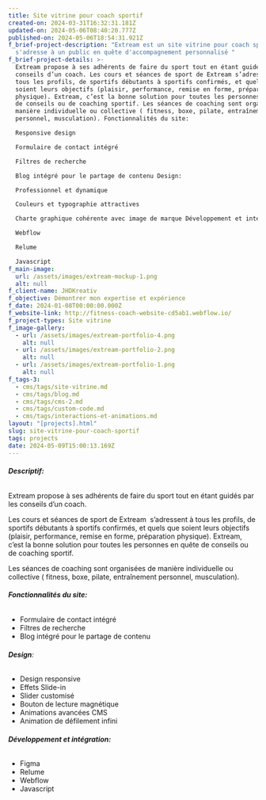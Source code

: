 ```yaml
---
title: Site vitrine pour coach sportif
created-on: 2024-03-31T16:32:31.181Z
updated-on: 2024-05-06T08:40:20.777Z
published-on: 2024-05-06T18:54:31.921Z
f_brief-project-description: "Extream est un site vitrine pour coach sportif qui
  s'adresse à un public en quête d'accompagnement personnalisé "
f_brief-project-details: >-
  Extream propose à ses adhérents de faire du sport tout en étant guidés par les
  conseils d’un coach. Les cours et séances de sport de Extream s’adressent à
  tous les profils, de sportifs débutants à sportifs confirmés, et quels que
  soient leurs objectifs (plaisir, performance, remise en forme, préparation
  physique). Extream, c’est la bonne solution pour toutes les personnes en quête
  de conseils ou de coaching sportif. Les séances de coaching sont organisées de
  manière individuelle ou collective ( fitness, boxe, pilate, entraînement
  personnel, musculation). Fonctionnalités du site:

  Responsive design

  Formulaire de contact intégré

  Filtres de recherche

  Blog intégré pour le partage de contenu Design:

  Professionnel et dynamique

  Couleurs et typographie attractives

  Charte graphique cohérente avec image de marque Développement et intégration:

  Webflow

  Relume

  Javascript‍
f_main-image:
  url: /assets/images/extream-mockup-1.png
  alt: null
f_client-name: JHDKreativ
f_objective: Démontrer mon expertise et expérience
f_date: 2024-01-08T00:00:00.000Z
f_website-link: http://fitness-coach-website-cd5ab1.webflow.io/
f_project-types: Site vitrine
f_image-gallery:
  - url: /assets/images/extream-portfolio-4.png
    alt: null
  - url: /assets/images/extream-portfolio-2.png
    alt: null
  - url: /assets/images/extream-portfolio-1.png
    alt: null
f_tags-3:
  - cms/tags/site-vitrine.md
  - cms/tags/blog.md
  - cms/tags/cms-2.md
  - cms/tags/custom-code.md
  - cms/tags/interactions-et-animations.md
layout: "[projects].html"
slug: site-vitrine-pour-coach-sportif
tags: projects
date: 2024-05-09T15:00:13.169Z
---
```


###### **Descriptif:**

Extream propose à ses adhérents de faire du sport tout en étant guidés par les conseils d’un coach.

Les cours et séances de sport de Extream  s’adressent à tous les profils, de sportifs débutants à sportifs confirmés, et quels que soient leurs objectifs (plaisir, performance, remise en forme, préparation physique). Extream, c’est la bonne solution pour toutes les personnes en quête de conseils ou de coaching sportif. 

Les séances de coaching sont organisées de manière individuelle ou collective ( fitness, boxe, pilate, entraînement personnel, musculation).

###### **Fonctionnalités du site:**

*   Formulaire de contact intégré
*   Filtres de recherche
*   Blog intégré pour le partage de contenu

###### **Design**:

*   Design responsive
*   Effets Slide-in
*   Slider customisé
*   Bouton de lecture magnétique
*   Animations avancées CMS
*   Animation de défilement infini

###### **Développement et intégration:**

*   Figma
*   Relume
*   Webflow
*   Javascript

‍
